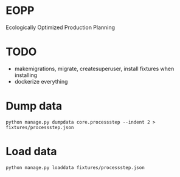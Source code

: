 # EOPP

Ecologically Optimized Production Planning

# TODO

- makemigrations, migrate, createsuperuser, install fixtures when installing
- dockerize everything

# Dump data

```
python manage.py dumpdata core.processstep --indent 2 > fixtures/processstep.json
```

# Load data

```
python manage.py loaddata fixtures/processstep.json
```
